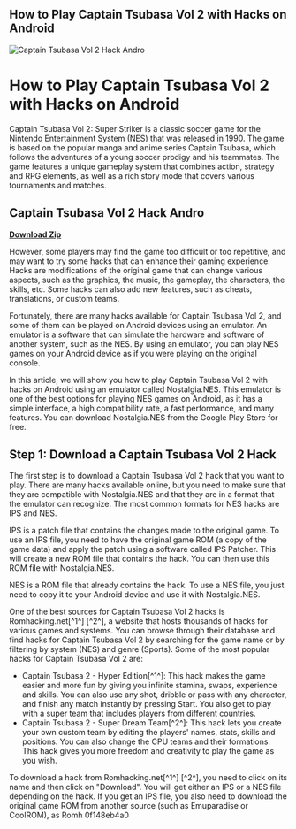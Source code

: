 ## How to Play Captain Tsubasa Vol 2 with Hacks on Android

 
![Captain Tsubasa Vol 2 Hack Andro](https://encrypted-tbn1.gstatic.com/images?q=tbn:ANd9GcQGKi3Rxe3H-i2qrmz52iexgSIQaRr-QC92gL29jpfjr3_Tb7VnEvqQhR5k)

 
# How to Play Captain Tsubasa Vol 2 with Hacks on Android
 
Captain Tsubasa Vol 2: Super Striker is a classic soccer game for the Nintendo Entertainment System (NES) that was released in 1990. The game is based on the popular manga and anime series Captain Tsubasa, which follows the adventures of a young soccer prodigy and his teammates. The game features a unique gameplay system that combines action, strategy and RPG elements, as well as a rich story mode that covers various tournaments and matches.
 
## Captain Tsubasa Vol 2 Hack Andro


[**Download Zip**](https://vercupalo.blogspot.com/?d=2tKsDR)

 
However, some players may find the game too difficult or too repetitive, and may want to try some hacks that can enhance their gaming experience. Hacks are modifications of the original game that can change various aspects, such as the graphics, the music, the gameplay, the characters, the skills, etc. Some hacks can also add new features, such as cheats, translations, or custom teams.
 
Fortunately, there are many hacks available for Captain Tsubasa Vol 2, and some of them can be played on Android devices using an emulator. An emulator is a software that can simulate the hardware and software of another system, such as the NES. By using an emulator, you can play NES games on your Android device as if you were playing on the original console.
 
In this article, we will show you how to play Captain Tsubasa Vol 2 with hacks on Android using an emulator called Nostalgia.NES. This emulator is one of the best options for playing NES games on Android, as it has a simple interface, a high compatibility rate, a fast performance, and many features. You can download Nostalgia.NES from the Google Play Store for free.
 
## Step 1: Download a Captain Tsubasa Vol 2 Hack
 
The first step is to download a Captain Tsubasa Vol 2 hack that you want to play. There are many hacks available online, but you need to make sure that they are compatible with Nostalgia.NES and that they are in a format that the emulator can recognize. The most common formats for NES hacks are IPS and NES.
 
IPS is a patch file that contains the changes made to the original game. To use an IPS file, you need to have the original game ROM (a copy of the game data) and apply the patch using a software called IPS Patcher. This will create a new ROM file that contains the hack. You can then use this ROM file with Nostalgia.NES.
 
NES is a ROM file that already contains the hack. To use a NES file, you just need to copy it to your Android device and use it with Nostalgia.NES.
 
One of the best sources for Captain Tsubasa Vol 2 hacks is Romhacking.net[^1^] [^2^], a website that hosts thousands of hacks for various games and systems. You can browse through their database and find hacks for Captain Tsubasa Vol 2 by searching for the game name or by filtering by system (NES) and genre (Sports). Some of the most popular hacks for Captain Tsubasa Vol 2 are:
 
- Captain Tsubasa 2 - Hyper Edition[^1^]: This hack makes the game easier and more fun by giving you infinite stamina, swaps, experience and skills. You can also use any shot, dribble or pass with any character, and finish any match instantly by pressing Start. You also get to play with a super team that includes players from different countries.
- Captain Tsubasa 2 - Super Dream Team[^2^]: This hack lets you create your own custom team by editing the players' names, stats, skills and positions. You can also change the CPU teams and their formations. This hack gives you more freedom and creativity to play the game as you wish.

To download a hack from Romhacking.net[^1^] [^2^], you need to click on its name and then click on "Download". You will get either an IPS or a NES file depending on the hack. If you get an IPS file, you also need to download the original game ROM from another source (such as Emuparadise or CoolROM), as Romh
 0f148eb4a0
